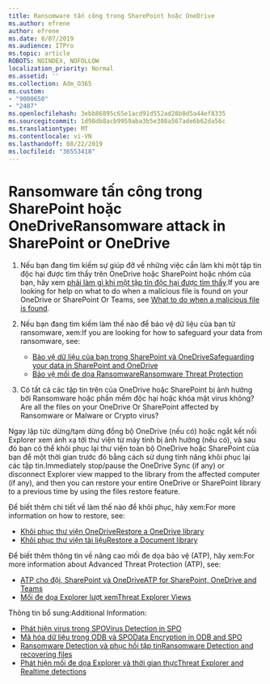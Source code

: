 ```yaml
---
title: Ransomware tấn công trong SharePoint hoặc OneDrive
ms.author: efrene
author: efrene
ms.date: 8/07/2019
ms.audience: ITPro
ms.topic: article
ROBOTS: NOINDEX, NOFOLLOW
localization_priority: Normal
ms.assetid: ''
ms.collection: Adm_O365
ms.custom:
- "9000650"
- "2487"
ms.openlocfilehash: 3ebb86895c65e1acd91d552ad28b8d5a44ef8335
ms.sourcegitcommit: 1d98db8acb9959aba3b5e308a567ade6b62da56c
ms.translationtype: MT
ms.contentlocale: vi-VN
ms.lasthandoff: 08/22/2019
ms.locfileid: "36553418"
---
```

# <a name="ransomware-attack-in-sharepoint-or-onedrive"></a><span data-ttu-id="81eae-102">Ransomware tấn công trong SharePoint hoặc OneDrive</span><span class="sxs-lookup"><span data-stu-id="81eae-102">Ransomware attack in SharePoint or OneDrive</span></span>

1.  <span data-ttu-id="81eae-103">Nếu bạn đang tìm kiếm sự giúp đỡ về những việc cần làm khi một tập tin độc hại được tìm thấy trên OneDrive hoặc SharePoint hoặc nhóm của bạn, hãy xem [phải làm gì khi một tập tin độc hại được tìm thấy](https://support.office.com/en-ie/article/what-to-do-when-a-malicious-file-is-found-in-sharepoint-online-onedrive-or-microsoft-teams-01e902ad-a903-4e0f-b093-1e1ac0c37ad2).</span><span class="sxs-lookup"><span data-stu-id="81eae-103">If you are looking for help on what to do when a malicious file is found on your OneDrive or SharePoint Or Teams, see [What to do when a malicious file is found](https://support.office.com/en-ie/article/what-to-do-when-a-malicious-file-is-found-in-sharepoint-online-onedrive-or-microsoft-teams-01e902ad-a903-4e0f-b093-1e1ac0c37ad2).</span></span>
2. <span data-ttu-id="81eae-104">Nếu bạn đang tìm kiếm làm thế nào để bảo vệ dữ liệu của bạn từ ransomware, xem:</span><span class="sxs-lookup"><span data-stu-id="81eae-104">If you are looking for how to safeguard your data from ransomware, see:</span></span>
    - [<span data-ttu-id="81eae-105">Bảo vệ dữ liệu của bạn trong SharePoint và OneDrive</span><span class="sxs-lookup"><span data-stu-id="81eae-105">Safeguarding your data in SharePoint and OneDrive</span></span>](https://docs.microsoft.com/sharepoint/safeguarding-your-data) 
    - [<span data-ttu-id="81eae-106">Bảo vệ mối đe dọa Ransomware</span><span class="sxs-lookup"><span data-stu-id="81eae-106">Ransomware Threat Protection</span></span>](https://docs.microsoft.com/windows/security/threat-protection/intelligence/ransomware-malware)    

3.  <span data-ttu-id="81eae-107">Có tất cả các tập tin trên của OneDrive hoặc SharePoint bị ảnh hưởng bởi Ransomware hoặc phần mềm độc hại hoặc khóa mật virus không?</span><span class="sxs-lookup"><span data-stu-id="81eae-107">Are all the files on your OneDrive Or SharePoint affected by Ransomware or Malware or Crypto virus?</span></span> 

<span data-ttu-id="81eae-108">Ngay lập tức dừng/tạm dừng đồng bộ OneDrive (nếu có) hoặc ngắt kết nối Explorer xem ánh xạ tới thư viện từ máy tính bị ảnh hưởng (nếu có), và sau đó bạn có thể khôi phục lại thư viện toàn bộ OneDrive hoặc SharePoint của bạn để một thời gian trước đó bằng cách sử dụng tính năng khôi phục lại các tập tin.</span><span class="sxs-lookup"><span data-stu-id="81eae-108">Immediately stop/pause the OneDrive Sync (if any) or disconnect Explorer view mapped to the library from the affected computer (if any), and then you can restore your entire OneDrive or SharePoint library to a previous time by using the files restore feature.</span></span> 

<span data-ttu-id="81eae-109">Để biết thêm chi tiết về làm thế nào để khôi phục, hãy xem:</span><span class="sxs-lookup"><span data-stu-id="81eae-109">For more information on how to restore, see:</span></span>

- [<span data-ttu-id="81eae-110">Khôi phục thư viện OneDrive</span><span class="sxs-lookup"><span data-stu-id="81eae-110">Restore a OneDrive library</span></span>](https://support.office.com/article/restore-your-onedrive-fa231298-759d-41cf-bcd0-25ac53eb8a150)
- [<span data-ttu-id="81eae-111">Khôi phục thư viện tài liệu</span><span class="sxs-lookup"><span data-stu-id="81eae-111">Restore a Document library</span></span>](https://support.office.com/article/restore-a-document-library-317791c3-8bd0-4dfd-8254-3ca90883d39a?ui=en-US&rs=en-US&ad=US)

<span data-ttu-id="81eae-112">Để biết thêm thông tin về nâng cao mối đe dọa bảo vệ (ATP), hãy xem:</span><span class="sxs-lookup"><span data-stu-id="81eae-112">For more information about Advanced Threat Protection (ATP), see:</span></span>
- [<span data-ttu-id="81eae-113">ATP cho đội, SharePoint và OneDrive</span><span class="sxs-lookup"><span data-stu-id="81eae-113">ATP for SharePoint, OneDrive and Teams</span></span>](https://docs.microsoft.com/office365/securitycompliance/atp-for-spo-odb-and-teams)
- [<span data-ttu-id="81eae-114">Mối đe dọa Explorer lượt xem</span><span class="sxs-lookup"><span data-stu-id="81eae-114">Threat Explorer Views</span></span>](https://docs.microsoft.com/office365/securitycompliance/threat-explorer-views)

<span data-ttu-id="81eae-115">Thông tin bổ sung:</span><span class="sxs-lookup"><span data-stu-id="81eae-115">Additional Information:</span></span>

- [<span data-ttu-id="81eae-116">Phát hiện virus trong SPO</span><span class="sxs-lookup"><span data-stu-id="81eae-116">Virus Detection in SPO</span></span>](https://docs.microsoft.com/office365/securitycompliance/virus-detection-in-spo)</br>
- [<span data-ttu-id="81eae-117">Mã hóa dữ liệu trong ODB và SPO</span><span class="sxs-lookup"><span data-stu-id="81eae-117">Data Encryption in ODB and SPO</span></span>](https://docs.microsoft.com/office365/securitycompliance/data-encryption-in-odb-and-spo)</br>
- [<span data-ttu-id="81eae-118">Ransomware Detection và phục hồi tập tin</span><span class="sxs-lookup"><span data-stu-id="81eae-118">Ransomware Detection and recovering files</span></span>](https://support.office.com/article/Ransomware-detection-and-recovering-your-files-0d90ec50-6bfd-40f4-acc7-b8c12c73637f)</br>
- [<span data-ttu-id="81eae-119">Phát hiện mối đe dọa Explorer và thời gian thực</span><span class="sxs-lookup"><span data-stu-id="81eae-119">Threat Explorer and Realtime detections</span></span>](https://docs.microsoft.com/office365/securitycompliance/threat-explorer-views)